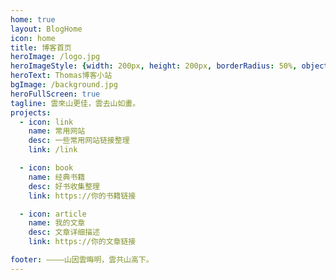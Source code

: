 ```yaml
---
home: true
layout: BlogHome
icon: home
title: 博客首页
heroImage: /logo.jpg
heroImageStyle: {width: 200px, height: 200px, borderRadius: 50%, objectFit: cover, border: 4px solid white, boxSizing: border-box}
heroText: Thomas博客小站
bgImage: /background.jpg
heroFullScreen: true
tagline: 雲來山更佳，雲去山如畫。
projects:
  - icon: link
    name: 常用网站
    desc: 一些常用网站链接整理
    link: /link

  - icon: book
    name: 经典书籍
    desc: 好书收集整理
    link: https://你的书籍链接

  - icon: article
    name: 我的文章
    desc: 文章详细描述
    link: https://你的文章链接

footer: ————山因雲晦明，雲共山高下。
---
```

